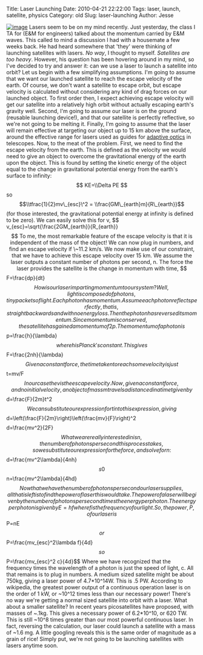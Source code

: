 Title: Laser Launching
Date: 2010-04-21 22:22:00
Tags: laser, launch, satellite, physics
Category: old
Slug: laser-launching
Author: Jesse


[![image](http://2.bp.blogspot.com/_SYZpxZOlcb0/S8-y4RmjAhI/AAAAAAAAABE/CueT0Sq1ZYc/s200/space-war-laser.jpg)](http://2.bp.blogspot.com/_SYZpxZOlcb0/S8-y4RmjAhI/AAAAAAAAABE/CueT0Sq1ZYc/s1600/space-war-laser.jpg)
Lasers seem to be on my mind recently. Just yesterday, the class I TA
for (E&M for engineers) talked about the momentum carried by E&M waves.
This called to mind a discussion I had with a housemate a few weeks
back. He had heard somewhere that 'they' were thinking of launching
satellites with lasers. *No way*, I thought to myself. *Satellites are
too heavy*. However, his question has been hovering around in my mind,
so I've decided to try and answer it: can we use a laser to launch a
satellite into orbit? Let us begin with a few simplifying assumptions.
I'm going to assume that we want our launched satellite to reach the
escape velocity of the earth. Of course, we don't want a satellite to
escape orbit, but escape velocity is calculated without considering any
kind of drag forces on our launched object. To first order then, I
expect achieving escape velocity will get our satellite into a
relatively high orbit without actually escaping earth's gravity well.
Second, I'm going to assume our laser is on the ground (reusable
launching device!), and that our satellite is perfectly reflective, so
we're not going to be melting it. Finally, I'm going to assume that the
laser will remain effective at targeting our object up to 15 km above
the surface, around the effective range for lasers used as guides for
[adaptive optics](http://en.wikipedia.org/wiki/Adaptive_optics) in
telescopes.
Now, to the meat of the problem. First, we need to find the escape
velocity from the earth. This is defined as the velocity we would need
to give an object to overcome the gravitational energy of the earth upon
the object. This is found by setting the kinetic energy of the object
equal to the change in gravitational potential energy from the earth's
surface to infinity:
$$ KE=\\Delta PE $$ so
$$\\tfrac{1}{2}mv\_{esc}\^2 = \\frac{GM\_{earth}m}{R\_{earth}}$$
(for those interested, the gravitational potential energy at infinity is
defined to be zero). We can easily solve this for v,
$$ v\_{esc}=\\sqrt{\\frac{2GM\_{earth}}{R\_{earth}}$$
To me, the most remarkable feature of the escape velocity is that it is
independent of the mass of the object! We can now plug in numbers, and
find an escape velocity if \~11.2 km/s.
We now make use of our constraint, that we have to achieve this escape
velocity over 15 km. We assume the laser outputs a constant number of
photons per second, n. The force the laser provides the satellite is the
change in momentum with time,
$$F=\\frac{dp}{dt}$$
How is our laser imparting momentum to our system? Well, light is
composed of photons, tiny packets of light. Each photon has momentum.
Assume each photon reflects perfectly, that is, straight backwards and
with no energy loss. Then the photon has reversed its momentum. Since
momentum is conserved, the satellite has gained a momentum of 2p. The
momentum of a photon is
$$p=\\frac{h}{\\lambda}$$
where h is Planck's constant. This gives
$$F=\\frac{2nh}{\\lambda}$$
Given a constant force, the time taken to reach some velocity is just
$$t=mv/F$$
In our case the v is the escape velocity. Now, given a constant force,
and no initial velocity, an object of mass m travels a distance d in a
time t given by
$$d=\\frac{F}{2m}t\^2$$
We can substitute our expression for t into this expression, giving
$$d=\\left(\\frac{F}{2m}\\right)\\left(\\frac{mv}{F}\\right)\^2$$
$$d=\\frac{mv\^2}{2F}$$
What we are really interested in is n, the number of photons per second
this process takes, so we substitute our expression for the force, and
solve for n:
$$d=\\frac{mv\^2\\lambda}{4nh}$$
s0
$$n=\\frac{mv\^2\\lambda}{4hd}$$
Now that we have the number of photons per second our laser supplies,
all that is left is to find the power of laser this would take. The
power of a laser will be given by the number of photons per second times
the energy per photon. The energy per photon is given by E=hf where f is
the frequency of our light. So, the power, P, of our laser is
$$P=nE$$ or
$$P=\\frac{mv\_{esc}\^2\\lambda f}{4d}$$ so
$$P=\\frac{mv\_{esc}\^2 c}{4d}$$
Where we have recognized that the frequency times the wavelength of a
photon is just the speed of light, c.
All that remains is to plug in numbers. A medium sized satellite might
be about 750kg, giving a laser power of 4.7\*10\^14W. This is .5 PW.
According to wikipedia, the greatest power output of a continuous
operation laser is on the order of 1 kW, or \~10\^12 times less than our
necessary power! There's no way we're getting a normal sized satellite
into orbit with a laser. What about a smaller satellite? In recent years
picosatellites have proposed, with masses of \~.1kg. This gives a
necessary power of 6.2\*10\^10, or 620 TW. This is still \~10\^8 times
greater than our most powerful continuous laser. In fact, reversing the
calculation, our laser could launch a satellite with a mass of \~1.6 mg.
A little googling reveals this is the same order of magnitude as a grain
of rice! Simply put, we're not going to be launching satellites with
lasers anytime soon.
